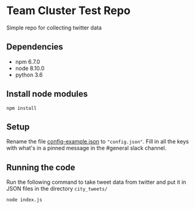 
# Team Cluster Test Repo

Simple repo for collecting twitter data

## Dependencies
* npm 6.7.0
* node 8.10.0
* python 3.6

## Install node modules
```
npm install
```

## Setup
Rename the file [config-example.json](./config-example.json) to `"config.json"`. Fill in all the keys with what's in a pinned message in the #general slack channel.

## Running the code
Run the following command to take tweet data from twitter and put it in JSON files in the directory `city_tweets/`
```
node index.js
```
